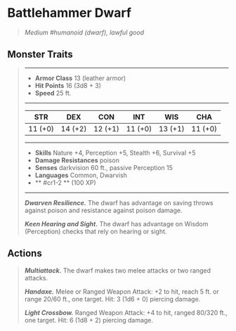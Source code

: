 # Battlehammer Dwarf
>*Medium #humanoid (dwarf), lawful good*
## Monster Traits
>___
>- **Armor Class** 13 (leather armor)
>- **Hit Points** 16 (3d8 + 3)
>- **Speed** 25 ft.
>___
>|STR|DEX|CON|INT|WIS|CHA|
>|:---:|:---:|:---:|:---:|:---:|:---:|
>|11 (+0)|14 (+2)|12 (+1)|11 (+0)|13 (+1)|11 (+0)|
>___
>- **Skills** Nature +4, Perception +5, Stealth +6, Survival +5
>- **Damage Resistances** poison
>- **Senses** darkvision 60 ft., passive Perception 15
>- **Languages** Common, Dwarvish
>- ** #cr1-2 ** (100 XP)
>___
>***Dwarven Resilience.*** The dwarf has advantage on saving throws against poison and resistance against poison damage.  
>
>***Keen Hearing and Sight.*** The dwarf has advantage on Wisdom (Perception) checks that rely on hearing or sight.  
>
## Actions
>***Multiattack.*** The dwarf makes two melee attacks or two ranged attacks.  
>
>***Handaxe.*** Melee  or Ranged Weapon Attack: +2 to hit, reach 5 ft. or range 20/60 ft., one target. Hit: 3 (1d6 + 0) piercing damage.  
>
>***Light Crossbow.*** Ranged Weapon Attack: +4 to hit, ranged 80/320 ft., one target. Hit: 6 (1d8 + 2) piercing damage.